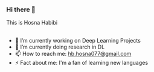 ### Hi there 👋

This is Hosna Habibi <br />
<br />
* 🔭 I’m currently working on Deep Learning Projects <br />
* 🌱 I’m currently doing research in DL <br />
* 📫 How to reach me: hb.hosna077@gmail.com <br />
* ⚡ Fact about me: I'm a fan of learning new languages <br />
<!--
**HosnawHb/HosnawHb** is a ✨ _special_ ✨ repository because its `README.md` (this file) appears on your GitHub profile.
- This is Hosna Habibi
Here are some ideas to get you started:

- 🔭 I’m currently working on Deep Learning Projects
- 🌱 I’m currently doing research in DL
- 👯 I’m looking to collaborate on ...
- 🤔 I’m looking for help with ...
- 💬 Ask me about ...
- 📫 How to reach me: hb.hosna077@gmail.com
- 😄 Pronouns: I'm a fan of learning new languages
- ⚡ Fun fact: ...
-->
